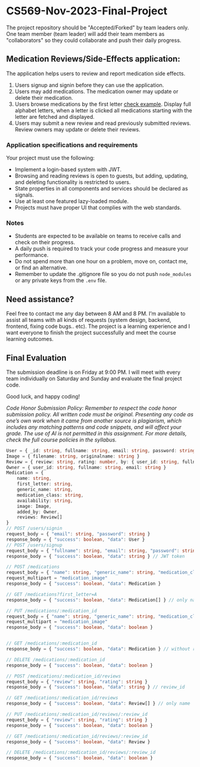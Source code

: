 # CS569-Nov-2023-Final-Project
The project repository should be "Accepted/Forked" by team leaders only. One team member (team leader) will add their team members as "collaborators" so they could collaborate and push their daily progress.

## Medication Reviews/Side-Effects application:
The application helps users to review and report medication side effects.
1. Users signup and signin before they can use the application.
2. Users may add medications. The medication owner may update or delete their medication.
3. Users browse medications by the first letter [check example](https://www.drugs.com/drug_information.html). Display full alphabet letters, when a letter is clicked all medications starting with the letter are fetched and displayed.
4. Users may submit a new review and read previously submitted reviews. Review owners may update or delete their reviews.
  
### Application specifications and requirements
Your project must use the following:  
* Implement a login-based system with JWT.  
* Browsing and reading reviews is open to guests, but adding, updating, and deleting functionality is restricted to users.
* State properties in all components and services should be declared as signals.
* Use at least one featured lazy-loaded module.
* Projects must have proper UI that complies with the web standards.
   
### Notes
* Students are expected to be available on teams to receive calls and check on their progress.
* A daily push is required to track your code progress and measure your performance. 
* Do not spend more than one hour on a problem, move on, contact me, or find an alternative.
* Remember to update the .gitignore file so you do not push `node_modules` or any private keys from the `.env` file. 

## Need assistance?

Feel free to contact me any day between 8 AM and 8 PM. I’m available to assist all teams with all kinds of requests (system design, backend, frontend, fixing code bugs.. etc). The project is a learning experience and I want everyone to finish the project successfully and meet the course learning outcomes.

## Final Evaluation 

The submission deadline is on Friday at 9:00 PM. I will meet with every team individually on Saturday and Sunday and evaluate the final project code.  

Good luck, and happy coding!

_Code Honor Submission Policy: Remember to respect the code honor submission policy. All written code must be original. Presenting any code as one’s own work when it came from another source is plagiarism, which includes any matching patterns and code snippets, and will affect your grade. The use of AI is not permitted in this assignment. For more details, check the full course policies in the syllabus._

```typescript
User = { _id: string, fullname: string, email: string, password: string }
Image = { filename: string, originalname: string }
Review = { review: string, rating: number, by: { user_id: string, fullname: string }, date: number }
Owner = { user_id: string, fullname: string, email: string }
Medication = {
    name: string,
    first_letter: string,
    generic_name: string,
    medication_class: string,
    availability: string,
    image: Image,
    added_by: Owner,
    reviews: Review[]
}
// POST /users/signin
request_body = { "email": string, "password": string }
response_body = { "success": boolean, "data": User }
// POST /users/signup
request_body = { "fullname": string, "email": string, "password": string }
response_body = { "success": boolean, "data": string } // JWT token

// POST /medications
request_body = { "name": string, "generic_name": string, "medication_class": string, "availability": string }
request_multipart = "medication_image"
response_body = { "success": boolean, "data": Medication }

// GET /medications?first_letter=A
response_body = { "success": boolean, "data": Medication[] } // only name

// PUT /medications/:medication_id
request_body = { "name": string, "generic_name": string, "medication_class": string, "availability": string }
request_multipart = "medication_image"
response_body = { "success": boolean, "data": boolean }


// GET /medications/:medication_id
response_body = { "success": boolean, "data": Medication } // without reviews

// DELETE /medications/:medication_id
response_body = { "success": boolean, "data": boolean }

// POST /medications/:medication_id/reviews
request_body = { "review": string, "rating": string }
response_body = { "success": boolean, "data": string } // review_id

// GET /medications/:medication_id/reviews
response_body = { "success": boolean, "data": Review[] } // only name

// PUT /medications/:medication_id/reviews/:review_id
request_body = { "review": string, "rating": string }
response_body = { "success": boolean, "data": boolean }

// GET /medications/:medication_id/reviews/:review_id
response_body = { "success": boolean, "data": Review }

// DELETE /medications/:medication_id/reviews/:review_id
response_body = { "success": boolean, "data": boolean }
```
